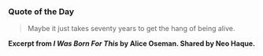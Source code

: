 ### Quote of the Day

> Maybe it just takes seventy years to get the hang of being alive.

**Excerpt from *I Was Born For This* by Alice Oseman. Shared by Neo Haque.**